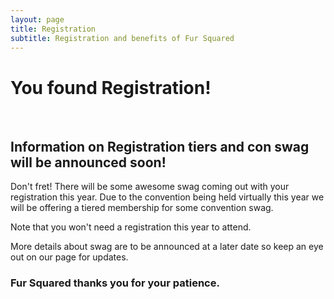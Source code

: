 ```yaml
---
layout: page
title: Registration
subtitle: Registration and benefits of Fur Squared
---
```


# You found Registration\!

&nbsp;

## Information on Registration tiers and con swag will be announced soon\!

Don't fret\! There will be some awesome swag coming out with your registration this year. Due to the convention being held virtually this year we will be offering a tiered membership for some convention swag.&nbsp;

Note that you won't need a registration this year to attend.&nbsp;

More details about swag are to be announced at a later date so keep an eye out on our page for updates.

### Fur Squared thanks you for your patience.&nbsp;